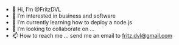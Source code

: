 - 👋 Hi, I’m @FritzDVL
- 👀 I’m interested in business and software
- 🌱 I’m currently learning how to deploy a node.js 
- 💞️ I’m looking to collaborate on ...
- 📫 How to reach me ... send me an email to fritz.dvl@gmail.com

<!---
FritzDVL/FritzDVL is a ✨ special ✨ repository because its `README.md` (this file) appears on your GitHub profile.
You can click the Preview link to take a look at your changes.
--->
